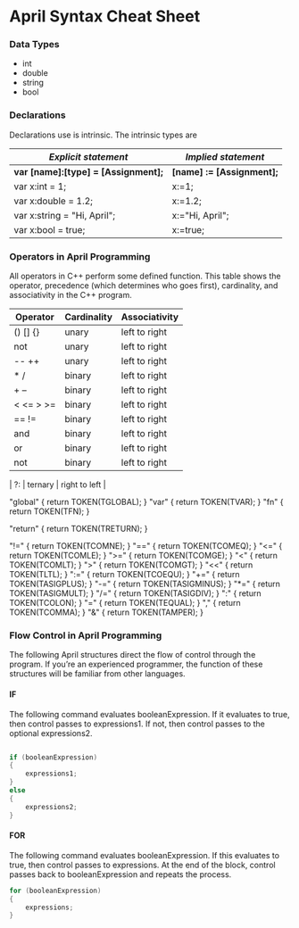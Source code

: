 # April Syntax Cheat Sheet

### Data Types
*    int
*    double
*    string
*    bool

### Declarations
Declarations use is intrinsic. The intrinsic types are


| *Explicit statement*                  | *Implied statement*         |
|---------------------------------------|-----------------------------|
| **var [name]:[type] = [Assignment];** | **[name] := [Assignment];** |
| var x:int = 1;                        | x:=1;                       |
| var x:double = 1.2;                   | x:=1.2;                     |
| var x:string = "Hi, April";           | x:="Hi, April";             |
| var x:bool = true;                    | x:=true;                    |



### Operators in April Programming
All operators in C++ perform some defined function. This table shows the operator, precedence (which determines who goes first), cardinality, and associativity in the C++ program.

| Operator | Cardinality | Associativity |
|----------|-------------|---------------|
| () [] {} | unary       | left to right |
| not      | unary       | left to right |
| -- ++    | unary	     | left to right |
| * / 	   | binary	     | left to right |
| + –	   | binary	     | left to right |
| < <= > >=| binary	     | left to right |
| == !=	   | binary	     | left to right |
| and	   | binary	     | left to right |
| or       | binary	     | left to right |
| not      | binary	     | left to right |


| ?:       | ternary	 | right to left |


"global"            { return TOKEN(TGLOBAL); }
"var"               { return TOKEN(TVAR); }
"fn"                { return TOKEN(TFN); }

"return"            { return TOKEN(TRETURN); }

"!="				{ return TOKEN(TCOMNE); }
"=="				{ return TOKEN(TCOMEQ); }
"<="				{ return TOKEN(TCOMLE); }
">="				{ return TOKEN(TCOMGE); }
"<"					{ return TOKEN(TCOMLT); }
">"					{ return TOKEN(TCOMGT); }
"<<"				{ return TOKEN(TLTL); }
":="                { return TOKEN(TCOEQU); }
"+="                { return TOKEN(TASIGPLUS); }
"-="                { return TOKEN(TASIGMINUS); }
"*="                { return TOKEN(TASIGMULT); }
"/="                { return TOKEN(TASIGDIV); }
":"                 { return TOKEN(TCOLON); }
"="                 { return TOKEN(TEQUAL); }
","                 { return TOKEN(TCOMMA); }
"&"					{ return TOKEN(TAMPER); }



### Flow Control in April Programming
The following April structures direct the flow of control through the program. If you’re an experienced programmer, the function of these structures will be familiar from other languages.

#### IF
The following command evaluates booleanExpression. If it evaluates to true, then control passes to expressions1. If not, then control passes to the optional expressions2.

```c++

if (booleanExpression)
{
    expressions1;
}
else
{
    expressions2;
}
```

#### FOR
The following command evaluates booleanExpression. If this evaluates to true, then control passes to expressions. At the end of the block, control passes back to booleanExpression and repeats the process.

```c++
for (booleanExpression)
{
    expressions;
}
```

